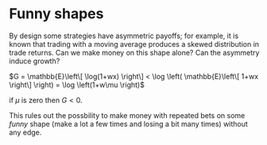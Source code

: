 # Funny shapes

By design some strategies have asymmetric payoffs; for example, it is known that trading with a moving average produces a skewed distribution in trade returns. Can we make money on this shape alone? Can the asymmetry induce growth? 

$G = \mathbb{E}\left\[ \log(1+wx) \right\] < \log \left( \mathbb{E}\left\[ 1+wx \right\] \right) = \log \left(1+w\mu \right)$

if $\mu$ is zero then $G < 0$.

This rules out the possbility to make money with repeated bets on some _funny_ shape (make a lot a few times and losing a bit many times) without any edge.
